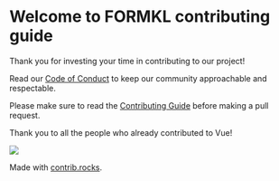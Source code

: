 # Welcome to FORMKL contributing guide

Thank you for investing your time in contributing to our project!

Read our [Code of Conduct](CODE_OF_CONDUCT.md) to keep our community approachable and respectable.

Please make sure to read the [Contributing Guide](https://davascript.org/learning/contribution-guide.html) before making a pull request.

Thank you to all the people who already contributed to Vue!

<a href="https://github.com/imrim12/davascript/graphs/contributors">
  <img src="https://contrib.rocks/image?repo=imrim12/davascript" />
</a>

Made with [contrib.rocks](https://contrib.rocks).
